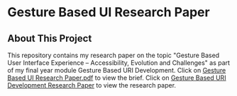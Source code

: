 # Gesture Based UI Research Paper
## About This Project
This repository contains my research paper on the topic "Gesture Based User Interface Experience – Accessibility, Evolution and Challenges" as part of my final year module Gesture Based URI Development. Click on [Gesture Based UI Research Paper.pdf](Gesture%20Based%20UI%20Research%20Paper.pdf) to view the brief. Click on [Gesture Based URI Development Research Paper](Gesture%20Based%20URI%20Development%20Research%20Paper.pdf) to view the research paper.
